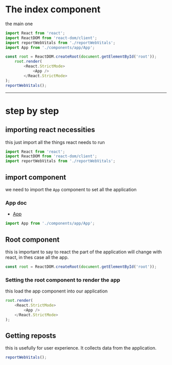 # The index component
the main one

```js
import React from 'react';
import ReactDOM from 'react-dom/client';
import reportWebVitals from './reportWebVitals';
import App from './components/app/App';

const root = ReactDOM.createRoot(document.getElementById('root'));
	root.render(
		<React.StrictMode>
			<App />
		</React.StrictMode>
);
reportWebVitals();
```

---

# step by step
## importing react necessities
this just import all the things react needs to run

```js
import React from 'react';
import ReactDOM from 'react-dom/client';
import reportWebVitals from './reportWebVitals';
```

## import component
we need to import the `App` component to set all the application
### App doc
- [App](https://github.com/xtvlw/Doggo-img/blob/main/docs/components/App.md)

```js
import App from './components/app/App';
```

## Root component
this is important to say to react the part of the application will change with react, in thes case all the app.

```js
const root = ReactDOM.createRoot(document.getElementById('root'));
```

### Setting the root component to render the app
this load the app component into our application

```js
root.render(
	<React.StrictMode>
		<App />
	</React.StrictMode>
);
```

## Getting reposts
this is usefully for user experience.
It collects data from the application.

```js
reportWebVitals();
```
